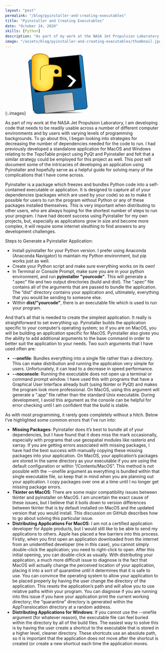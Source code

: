 ```yaml
---
layout: "post"
permalink: "/blog/pyinstaller-and-creating-executables"
title: "Pyinstaller and Creating Executables"
date: "October 24, 2020"
skills: [Python]
description: "As part of my work at the NASA Jet Propulsion Laboratory, I am developing code that needs to be readily usable across a number of different computer environments and by users with varying levels of programming backgrounds."
image: "/assets/blog/pyinstaller-and-creating-executables/thumbnail.jpg"
---
```


{:.images}
![Pyinstaller](/assets/blog/pyinstaller-and-creating-executables/thumbnail.jpg)

As part of my work at the NASA Jet Propulsion Laboratory, I am developing code that needs to be readily usable across a number of different computer environments and by users with varying levels of programming backgrounds. To go about this, I began looking into strategies for decreasing the number of dependencies needed for the code to run. I had previously developed a standalone application for MacOS and Windows relating to the TopoTable project using PyQt and Pyinstaller and felt that a similar strategy could be employed for this project as well. This post will document some of the intricacies of developing an application using Pyinstaller and hopefully serve as a helpful guide for solving many of the complications that I have come across.

Pyinstaller is a package which freezes and bundles Python code into a self-contained executable or application. It is designed to capture all of your dependencies (packages which are used by your code) so as to make it possible for users to run the program without Python or any of these packages installed themselves. This is very important when distributing to other users, who are always hoping for the shortest number of steps to run your program. I have had decent success using Pyinstaller for my own projects, but, especially as applications grow in size and become more complex, it will require some internet sleuthing to find answers to any development challenges.

Steps to Generate a Pyinstaller Application:
- Install pyinstaller for your Python version. I prefer using Anaconda (Anaconda Navigator) to maintain my Python environment, but pip works just as well.
- Create your Python script and make sure everything works on its own!
- In Terminal or Console Prompt, make sure you are in your python environment, and run **pyinstaller "yourcode"**. This will generate a “.spec” file and two output directories (build and dist). The “.spec” file contains all of the arguments that are passed to bundle the application. The “dist” directory contains your application and, ultimately, everything that you would be sending to someone else.
- Within **dist/"yourcode"**, there is an executable file which is used to run your program.

And that’s all that is needed to create the simplest application. It really is straightforward to set everything up. Pyinstaller builds the application specific to your computer’s operating system; so if you are on MacOS, you will be building an application specific for MacOS. Pyinstaller also gives you the ability to add additional arguments to the base command in order to better suit the application to your needs. Two such arguments that I have used often are:

- **\--onefile**: Bundles everything into a single file rather than a directory. This can make distribution and running the application very simple for users. Unfortunately, it can lead to a decrease in speed performance.
- **\--noconsole**: Running the executable does not open up a terminal or command prompt window. I have used this with programs that have a Graphical User Interface already built (using tkinter or PyQt) and makes the program look more professional. On MacOS, using this argument will generate a “.app” file rather than the standard Unix executable. During development, I avoid this argument as the console can be helpful for error checking until I am confident that the build is stable.

As with most programming, it rarely goes completely without a hitch. Below I’ve highlighted some common errors that I’ve run into:

- **Missing Packages**: Pyinstaller does it’s best to bundle all of your dependencies, but I have found that it does miss the mark occasionally, especially with programs that use geospatial modules like rasterio and xarray. If you are getting errors associated with missing packages, I have had the best success with manually copying these missing packages into your application. On MacOS, your application’s packages are stored in the same directory as your executable if you are using the default configuration or within “/Contents/MacOS”. This method is not possible with the --onefile argument as everything is bundled within that single executable file, so keep that in mind when you are planning out your application. I copy packages over one at a time until I no longer get missing package errors.
- **Tkinter on MacOS**: There are some major compatibility issues between tkinter and pyinstaller on MacOS. I am uncertain the exact cause of these issues, but I believe that it boils down to version differences between tkinter that is by default installed on MacOS and the updated version that you would install. This discussion on GitHub describes how to go about solving this particular issue.
- **Distributing Applications For MacOS**: I am not a certified application developer for Apple products, but I would still like to be able to send my applications to others. Apple has placed a few barriers into this process. Firstly, when you first open an application downloaded from the internet from an unidentified developer (me in this case), you cannot simply double-click the application; you need to right-click to open. After this initial opening, you can double-click as usually. With distributing your application, a much more difficult issue to diagnose is the fact that MacOS will actually change the perceived location of your application, placing it into a sort of quarantine until it determines that it is safe to use. You can convince the operating system to allow your application to be placed properly by having the user change the directory of the application. This resets the application’s path and will allow you to use relative paths within your program. You can diagnose if you are running into this issue if you have your application print the current working directory; the “quarantine” directory is generated within the AppTranslocation directory at a random address.
- **Distributing Applications for Windows**: If you cannot use the --onefile argument (for whatever reason), the executable file can feel buried within the directory by all of the build files. The easiest way to solve this is by having the user create a shortcut to the executable that is stored in a higher level, cleaner directory. These shortcuts use an absolute path, so it is important that the application does not move after the shortcut is created (or create a new shortcut each time the application moves.